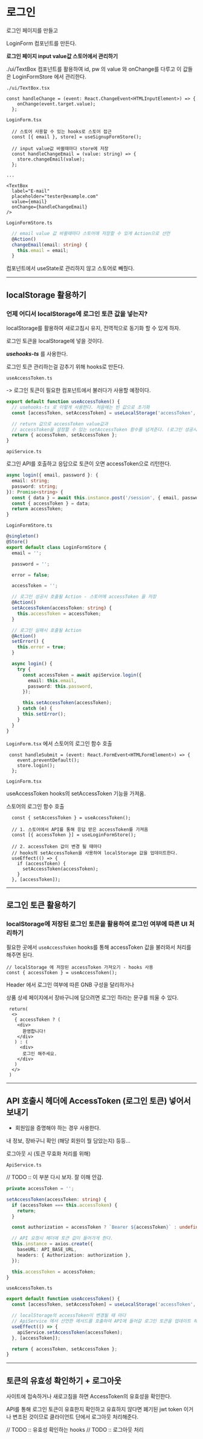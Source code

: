 # 로그인

로그인 페이지를 만들고

LoginForm 컴포넌트를 만든다.

__로그인 페이지 input value값 스토어에서 관리하기__

./ui/TextBox 컴포넌트를 활용하여 id, pw 의 value 와 onChange를 다루고
이 값들은 LoginFormStore 에서 관리한다.

`./ui/TextBox.tsx`

```tsx
const handleChange = (event: React.ChangeEvent<HTMLInputElement>) => {
    onChange(event.target.value);
  };
```

`LoginForm.tsx`

```tsx
  // 스토어 사용할 수 있는 hooks로 스토어 접근
  const [{ email }, store] = useSignupFormStore();

  // input value값 바뀔때마다 store에 저장
  const handleChangeEmail = (value: string) => {
    store.changeEmail(value);
  };

...

<TextBox
  label="E-mail"
  placeholder="tester@example.com"
  value={email}
  onChange={handleChangeEmail}
/>
```

`LoginFormStore.ts`

```ts
  // email value 값 바뀔때마다 스토어에 저장할 수 있게 Action으로 선언
  @Action()
  changeEmail(email: string) {
    this.email = email;
  }
```

컴포넌트에서 useState로 관리하지 않고 스토어로 빼줬다.

---

## localStorage 활용하기

### 언제 어디서 localStorage에 로그인 토큰 값을 넣는지?

localStorage를 활용하여 새로고침시 유지, 전역적으로 동기화 할 수 있게 하자.

로그인 토큰을 localStorage에 넣을 것이다.

___usehooks-ts___ 를 사용한다.

로그인 토큰 관리하는걸 감추기 위해 hooks로 만든다.

`useAccessToken.ts`

-> 로그인 토큰이 필요한 컴포넌트에서 불러다가 사용할 예정이다.

```ts
export default function useAccessToken() {
  // usehooks-ts 로 이렇게 사용한다. 처음에는 빈 값으로 초기화
  const [accessToken, setAccessToken] = useLocalStorage('accessToken', '');

  // return 값으로 accessToken value값과
  // accessToken을 설정할 수 있는 setAccessToken 함수를 넘겨준다. (로그인 성공시 활용함)
  return { accessToken, setAccessToken };
}
```

`apiService.ts`

로그인 API를 호출하고 응답으로 토큰이 오면 accessToken으로 리턴한다.

```ts
async login({ email, password }: {
  email: string;
  password: string;
}): Promise<string> {
  const { data } = await this.instance.post('/session', { email, password });
  const { accessToken } = data;
  return accessToken;
}
```

`LoginFormStore.ts`

```ts
@singleton()
@Store()
export default class LoginFormStore {
  email = '';

  password = '';

  error = false;

  accessToken = '';

  // 로그인 성공시 호출될 Action - 스토어에 accessToken 을 저장
  @Action()
  setAccessToken(accessToken: string) {
    this.accessToken = accessToken;
  }

  // 로그인 실패시 호출될 Action
  @Action()
  setError() {
    this.error = true;
  }

  async login() {
    try {
      const accessToken = await apiService.login({
        email: this.email,
        password: this.password,
      });

      this.setAccessToken(accessToken);
    } catch (e) {
      this.setError();
    }
  }
}
```

`LoginForm.tsx` 에서 스토어의 로그인 함수 호출

```tsx
 const handleSubmit = (event: React.FormEvent<HTMLFormElement>) => {
    event.preventDefault();
    store.login();
  };
```

`LoginForm.tsx`

useAccessToken hooks의 setAccessToken 기능을 가져옴.

스토어의 로그인 함수 호출

```tsx
  const { setAccessToken } = useAccessToken();

  // 1. 스토어에서 API를 통해 응답 받은 accessToken를 가져옴
  const [{ accessToken }] = useLoginFormStore();

  // 2. accessToken 값이 변경 될 때마다 
  // hooks의 setAccessToken을 사용하여 localStorage 값을 업데이트한다.
  useEffect(() => {
    if (accessToken) {
      setAccessToken(accessToken);
    }
  }, [accessToken]);
```

---

## 로그인 토큰 활용하기

### localStorage에 저장된 로그인 토큰을 활용하여 로그인 여부에 따른 UI 처리하기

필요한 곳에서 `useAccessToken` hooks를 통해 accessToken 값을 불러와서 처리를 해주면 된다.

```tsx
// localStorage 에 저장된 accessToken 가져오기 - hooks 사용
const { accessToken } = useAccessToken();
```

Header 에서 로그인 여부에 따른 GNB 구성을 달리하거나

상품 상세 페이지에서 장바구니에 담으려면 로그인 하라는 문구를 띄울 수 있다.

```tsx
 return(
  <>
   { accessToken ? ( 
    <div>
      환영합니다!
    </div>
   ) : (
     <div>
      로그인 해주세요.
    </div>
   )
  </>
 )
```

---

## API 호출시 헤더에 AccessToken (로그인 토큰) 넣어서 보내기

- 회원임을 증명해야 하는 경우 사용한다.

내 정보, 장바구니 확인 (해당 회원이 뭘 담았는지) 등등...

로그아웃 시 (토큰 무효화 처리를 위해)

`ApiService.ts`

// TODO :: 이 부분 다시 보자. 잘 이해 안감.

```ts
private accessToken = '';

setAccessToken(accessToken: string) {
  if (accessToken === this.accessToken) {
    return;
  }

  const authorization = accessToken ? `Bearer ${accessToken}` : undefined;

  // API 요청시 헤더에 토큰 값이 들어가게 한다.
  this.instance = axios.create({
    baseURL: API_BASE_URL,
    headers: { Authorization: authorization },
  });

  this.accessToken = accessToken;
}
```

`useAccessToken.ts`

```ts
export default function useAccessToken() {
  const [accessToken, setAccessToken] = useLocalStorage('accessToken', '');

  // localStorage의 accessToken이 변경될 때 마다 
  // ApiService 에서 선언한 메서드를 호출하여 API에 들어갈 로그인 토큰을 업데이트 해준다.
  useEffect(() => {
    apiService.setAccessToken(accessToken);
  }, [accessToken]);

  return { accessToken, setAccessToken };
}
```

---

## 토큰의 유효성 확인하기 + 로그아웃

사이트에 접속하거나 새로고침을 하면 AccessToken의 유효성을 확인한다.

API를 통해 로그인 토큰이 유효한지 확인하고 유효하지 않다면 폐기된 jwt token 이거나 변조된 것이므로 클라이언트 단에서 로그아웃 처리해준다.

// TODO :: 유효성 확인하는 hooks
// TODO :: 로그아웃 처리
